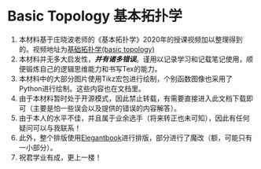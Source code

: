 # Basic Topology 基本拓扑学
1. 本材料基于庄晓波老师的《基本拓扑学》2020年的授课视频加以整理得到的。视频地址为[基础拓扑学(basic topology)](www.bilibili.com/video/BV1P7411N7fW)
2. 本材料并无多大启发性，***并有诸多错误***。谨用以记录学习和记载笔记使用，顺便锻炼自己的逻辑思维能力和书写Tex的能力。
3. 本材料中的大部分图片使用Tikz宏包进行绘制，个别函数图像也采用了Python进行绘制。这些内容也在文档里。
4. 由于本材料暂时处于开源模式，因此禁止转载，有需要直接进入此文档下载即可（主要是怕一些误会以及提供的错误的内容解答）。
5. 由于本人的水平不佳，并且属于业余选手（将来转正也未可知），因此有任何疑问可以与我联系！
6. 此外，整个排版使用[Elegantbook](https://github.com/ElegantLaTeX/ElegantBook)进行排版，部分进行了魔改（额，可能只有一小部分）。
7. 祝君学业有成，更上一楼！

